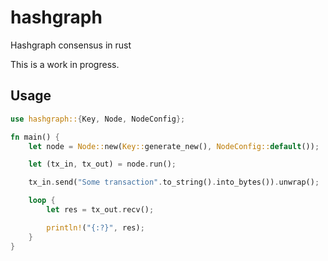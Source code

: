 # hashgraph
Hashgraph consensus in rust

This is a work in progress.

## Usage

```rust
use hashgraph::{Key, Node, NodeConfig};

fn main() {
    let node = Node::new(Key::generate_new(), NodeConfig::default());

    let (tx_in, tx_out) = node.run();

    tx_in.send("Some transaction".to_string().into_bytes()).unwrap();

    loop {
        let res = tx_out.recv();

        println!("{:?}", res);
    }
}
```
